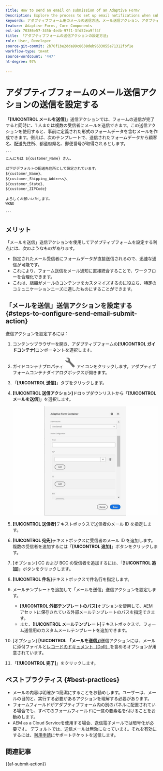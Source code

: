 ```yaml
---
Title: How to send an email on submission of an Adaptive Form?
Description: Explore the process to set up email notifications when submitting an Adaptive Form.
keywords: アダプティブフォーム用のメールの送信方法、メール送信アクション、アダプティブフォームメール、フォーム送信メール、メールの送信ガイド
feature: Adaptive Forms, Core Components
exl-id: 70386e57-345b-4edb-97f1-3fd52ea9ff4f
title: 「アダプティブフォームの送信アクションの設定方法」
role: User, Developer
source-git-commit: 2b76f1be2dda99c8638deb9633055e71312fbf1e
workflow-type: tm+mt
source-wordcount: '447'
ht-degree: 97%

---
```


# アダプティブフォームのメール送信アクションの送信を設定する

「**[!UICONTROL メールを送信]**」送信アクションでは、フォームの送信が完了すると同時に、1 人または複数の受信者にメールを送信できます。この送信アクションを使用すると、事前に定義された形式のフォームデータを含むメールを作成できます。例えば、次のテンプレートで、送信されたフォームデータから顧客名、配送先住所、都道府県名、郵便番号が取得されるとします。


    ```
    こんにちは ${customer_Name} さん、
    
    以下がデフォルトの配送先住所として設定されています。
    ${customer_Name}、
    ${customer_Shipping_Address}、
    ${customer_State}、
    ${customer_ZIPCode}
    
    よろしくお願いいたします。
    WKND
    
    ```


## メリット

「メールを送信」送信アクションを使用してアダプティブフォームを設定する利点には、次のようなものがあります。

* 指定されたメール受信者にフォームデータが直接送信されるので、迅速な通信が可能です。
* これにより、フォーム送信をメール通知に直接統合することで、ワークフローを合理化できます。
* これは、組織がメールのコンテンツをカスタマイズするのに役立ち、特定のコミュニケーションニーズに適したものにすることができます。

## 「メールを送信」送信アクションを設定する {#steps-to-configure-send-email-submit-action}

送信アクションを設定するには：

1. コンテンツブラウザーを開き、アダプティブフォームの&#x200B;**[!UICONTROL ガイドコンテナ]**&#x200B;コンポーネントを選択します。
1. ガイドコンテナプロパティ ![ガイドプロパティ](/help/forms/assets/configure-icon.svg) アイコンをクリックします。アダプティブフォームコンテナダイアログボックスが開きます。
1. 「**[!UICONTROL 送信]**」タブをクリックします。
1. **[!UICONTROL 送信アクション]**&#x200B;ドロップダウンリストから「**[!UICONTROL メールを送信]**」を選択します。

   ![「メールを送信」のアクション設定](/help/forms/assets/send-email-action-configuration.gif)
1. **[!UICONTROL 送信者]**&#x200B;テキストボックスで送信者のメール ID を指定します。
1. **[!UICONTROL 宛先]**&#x200B;テキストボックスに受信者のメール ID を追加します。複数の受信者を追加するには「**[!UICONTROL 追加]**」ボタンをクリックします。
1. [オプション] CC および BCC の受信者を追加するには、「**[!UICONTROL 追加]**」ボタンをクリックします。
1. **[!UICONTROL 件名]**&#x200B;テキストボックスで件名行を指定します。
1. メールテンプレートを追加して「メールを送信」送信アクションを設定します。
   * **[!UICONTROL 外部テンプレートのパス]**&#x200B;オプションを使用して、AEM アセットに保存されている外部メールテンプレートのパスを指定できます。
   * また、**[!UICONTROL メールテンプレート]**&#x200B;テキストボックスで、フォーム送信用のカスタムメールテンプレートを追加できます。
1. [オプション] **[!UICONTROL 「メールを送信」]**&#x200B;送信アクションには、メールに添付ファイルと[レコードのドキュメント（DoR）](generate-document-of-record-core-components.md)を含めるオプションが用意されています。
1. 「**[!UICONTROL 完了]**」をクリックします。

## ベストプラクティス {#best-practices}

* メールの内容は明確かつ簡潔にすることをお勧めします。ユーザーは、メールの目的と、実行する必要があるアクションを理解する必要があります。
* フォームフィールドがアダプティブフォーム内の別のパネルに配置されている場合でも、すべてのフォームフィールドに一意の要素名を付けることをお勧めします。
* AEM as a Cloud Serviceを使用する場合、送信電子メールでは暗号化が必要です。 デフォルトでは、送信メールは無効になっています。それを有効にするには、[利用申請](https://experienceleague.adobe.com/docs/experience-manager-cloud-service/implementing/developing/development-guidelines.html?lang=ja#sending-email)にサポートチケットを送信します。


## 関連記事

{{af-submit-action}}
